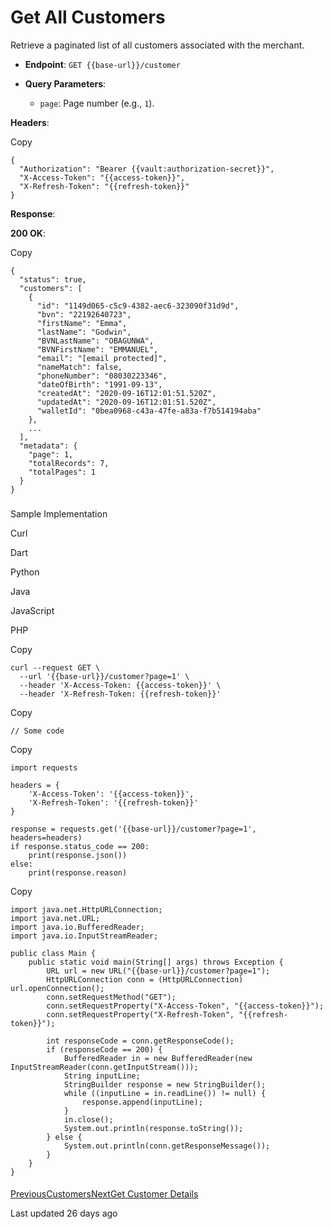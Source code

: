 # Get All Customers

Retrieve a paginated list of all customers associated with the merchant.

*   **Endpoint**: `GET {{base-url}}/customer`
    
*   **Query Parameters**:
    
    *   `page`: Page number (e.g., `1`).
        
    

**Headers**:

Copy

```
{
  "Authorization": "Bearer {{vault:authorization-secret}}",
  "X-Access-Token": "{{access-token}}",
  "X-Refresh-Token": "{{refresh-token}}"
}
```

**Response**:

**200 OK**:

Copy

```
{
  "status": true,
  "customers": [
    {
      "id": "1149d065-c5c9-4382-aec6-323090f31d9d",
      "bvn": "22192640723",
      "firstName": "Emma",
      "lastName": "Godwin",
      "BVNLastName": "OBAGUNWA",
      "BVNFirstName": "EMMANUEL",
      "email": "[email protected]",
      "nameMatch": false,
      "phoneNumber": "08030223346",
      "dateOfBirth": "1991-09-13",
      "createdAt": "2020-09-16T12:01:51.520Z",
      "updatedAt": "2020-09-16T12:01:51.520Z",
      "walletId": "0bea0968-c43a-47fe-a83a-f7b514194aba"
    },
    ...
  ],
  "metadata": {
    "page": 1,
    "totalRecords": 7,
    "totalPages": 1
  }
}
```

### 

[](#sample-implementation)

Sample Implementation

Curl

[](#tab-curl)

Dart

[](#tab-dart)

Python

[](#tab-python)

Java

[](#tab-java)

JavaScript

[](#tab-javascript)

PHP

[](#tab-php)

Copy

```
curl --request GET \
  --url '{{base-url}}/customer?page=1' \
  --header 'X-Access-Token: {{access-token}}' \
  --header 'X-Refresh-Token: {{refresh-token}}'
```

Copy

```
// Some code
```

Copy

```
import requests

headers = {
    'X-Access-Token': '{{access-token}}',
    'X-Refresh-Token': '{{refresh-token}}'
}

response = requests.get('{{base-url}}/customer?page=1', headers=headers)
if response.status_code == 200:
    print(response.json())
else:
    print(response.reason)
```

Copy

```
import java.net.HttpURLConnection;
import java.net.URL;
import java.io.BufferedReader;
import java.io.InputStreamReader;

public class Main {
    public static void main(String[] args) throws Exception {
        URL url = new URL("{{base-url}}/customer?page=1");
        HttpURLConnection conn = (HttpURLConnection) url.openConnection();
        conn.setRequestMethod("GET");
        conn.setRequestProperty("X-Access-Token", "{{access-token}}");
        conn.setRequestProperty("X-Refresh-Token", "{{refresh-token}}");

        int responseCode = conn.getResponseCode();
        if (responseCode == 200) {
            BufferedReader in = new BufferedReader(new InputStreamReader(conn.getInputStream()));
            String inputLine;
            StringBuilder response = new StringBuilder();
            while ((inputLine = in.readLine()) != null) {
                response.append(inputLine);
            }
            in.close();
            System.out.println(response.toString());
        } else {
            System.out.println(conn.getResponseMessage());
        }
    }
}
```

#### 

[](#undefined-1)

[PreviousCustomers](/xpress-wallet-api/merchant/customers)[NextGet Customer Details](/xpress-wallet-api/merchant/customers/get-customer-details)

Last updated 26 days ago
